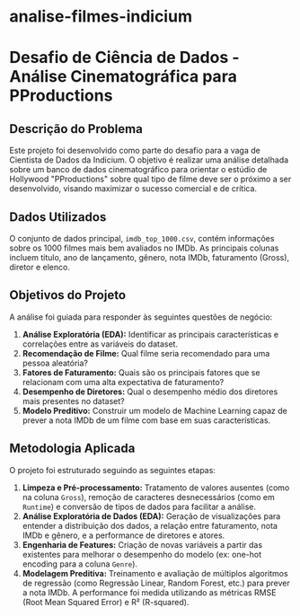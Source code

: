 # analise-filmes-indicium

# Desafio de Ciência de Dados - Análise Cinematográfica para PProductions

##  Descrição do Problema

Este projeto foi desenvolvido como parte do desafio para a vaga de Cientista de Dados da Indicium. O objetivo é realizar uma análise detalhada sobre um banco de dados cinematográfico para orientar o estúdio de Hollywood "PProductions" sobre qual tipo de filme deve ser o próximo a ser desenvolvido, visando maximizar o sucesso comercial e de crítica.

##  Dados Utilizados

O conjunto de dados principal, `imdb_top_1000.csv`, contém informações sobre os 1000 filmes mais bem avaliados no IMDb. As principais colunas incluem título, ano de lançamento, gênero, nota IMDb, faturamento (Gross), diretor e elenco.

## Objetivos do Projeto

A análise foi guiada para responder às seguintes questões de negócio:

1.  **Análise Exploratória (EDA):** Identificar as principais características e correlações entre as variáveis do dataset.
2.  **Recomendação de Filme:** Qual filme seria recomendado para uma pessoa aleatória?
3.  **Fatores de Faturamento:** Quais são os principais fatores que se relacionam com uma alta expectativa de faturamento?
4.  **Desempenho de Diretores:** Qual o desempenho médio dos diretores mais presentes no dataset?
5.  **Modelo Preditivo:** Construir um modelo de Machine Learning capaz de prever a nota IMDb de um filme com base em suas características.

##  Metodologia Aplicada

O projeto foi estruturado seguindo as seguintes etapas:

1.  **Limpeza e Pré-processamento:** Tratamento de valores ausentes (como na coluna `Gross`), remoção de caracteres desnecessários (como em `Runtime`) e conversão de tipos de dados para facilitar a análise.
2.  **Análise Exploratória de Dados (EDA):** Geração de visualizações para entender a distribuição dos dados, a relação entre faturamento, nota IMDb e gênero, e a performance de diretores e atores.
3.  **Engenharia de Features:** Criação de novas variáveis a partir das existentes para melhorar o desempenho do modelo (ex: one-hot encoding para a coluna `Genre`).
4.  **Modelagem Preditiva:** Treinamento e avaliação de múltiplos algoritmos de regressão (como Regressão Linear, Random Forest, etc.) para prever a nota IMDb. A performance foi medida utilizando as métricas RMSE (Root Mean Squared Error) e R² (R-squared).


